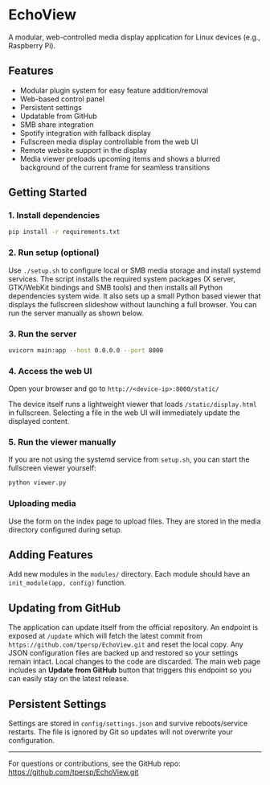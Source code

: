 # EchoView

A modular, web-controlled media display application for Linux devices (e.g., Raspberry Pi).

## Features
- Modular plugin system for easy feature addition/removal
- Web-based control panel
- Persistent settings
- Updatable from GitHub
- SMB share integration
- Spotify integration with fallback display
- Fullscreen media display controllable from the web UI
- Remote website support in the display
- Media viewer preloads upcoming items and shows a blurred background of the
  current frame for seamless transitions

## Getting Started

### 1. Install dependencies
```bash
pip install -r requirements.txt
```

### 2. Run setup (optional)
Use `./setup.sh` to configure local or SMB media storage and install systemd
services. The script installs the required system packages (X server, GTK/WebKit
bindings and SMB tools) and then installs all Python dependencies system wide.
It also sets up a small Python based viewer that displays the fullscreen
slideshow without launching a full browser.
You can run the server manually as shown below.

### 3. Run the server
```bash
uvicorn main:app --host 0.0.0.0 --port 8000
```

### 4. Access the web UI
Open your browser and go to `http://<device-ip>:8000/static/`

The device itself runs a lightweight viewer that loads `/static/display.html` in
fullscreen. Selecting a file in the web UI will immediately update the
displayed content.

### 5. Run the viewer manually
If you are not using the systemd service from `setup.sh`, you can start the
fullscreen viewer yourself:
```bash
python viewer.py
```

### Uploading media
Use the form on the index page to upload files. They are stored in the media
directory configured during setup.

## Adding Features
Add new modules in the `modules/` directory. Each module should have an `init_module(app, config)` function.

## Updating from GitHub
The application can update itself from the official repository. An endpoint is
exposed at `/update` which will fetch the latest commit from
`https://github.com/tpersp/EchoView.git` and reset the local copy. Any JSON
configuration files are backed up and restored so your settings remain intact.
Local changes to the code are discarded.
The main web page includes an **Update from GitHub** button that triggers this
endpoint so you can easily stay on the latest release.

## Persistent Settings
Settings are stored in `config/settings.json` and survive reboots/service
restarts. The file is ignored by Git so updates will not overwrite your
configuration.

---

For questions or contributions, see the GitHub repo: https://github.com/tpersp/EchoView.git
